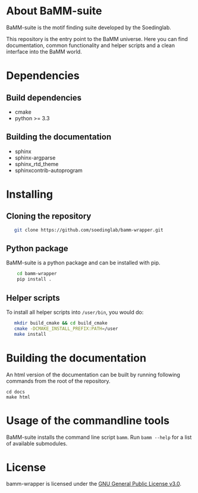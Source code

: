 # About BaMM-suite
BaMM-suite is the motif finding suite developed by the Soedinglab.

This repository is the entry point to the BaMM universe. Here you can find documentation, common functionality and helper scripts and a clean interface into the BaMM world.

# Dependencies

## Build dependencies
- cmake
- python >= 3.3

## Building the documentation
- sphinx
- sphinx-argparse
- sphinx_rtd_theme
- sphinxcontrib-autoprogram

# Installing

## Cloning the repository
```bash
   git clone https://github.com/soedinglab/bamm-wrapper.git
```

## Python package
BaMM-suite is a python package and can be installed with pip.
```bash
    cd bamm-wrapper
    pip install .
```
## Helper scripts
To install all helper scripts into `/user/bin`, you would do:
```bash
   mkdir build_cmake && cd build_cmake
   cmake -DCMAKE_INSTALL_PREFIX:PATH=/user
   make install
```

# Building the documentation
An html version of the documentation can be built by running following commands from the root of the repository.

    cd docs
    make html

# Usage of the commandline tools
BaMM-suite installs the command line script `bamm`. Run `bamm --help` for a list of available submodules.

# License
bamm-wrapper is licensed under the [GNU General Public License v3.0](https://choosealicense.com/licenses/gpl-3.0/).
